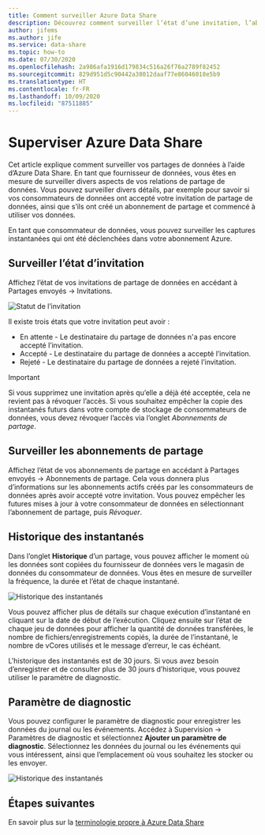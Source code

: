 ```yaml
---
title: Comment surveiller Azure Data Share
description: Découvrez comment surveiller l’état d’une invitation, l’abonnement de partage et l’historique des instantanés dans Azure Data Share
author: jifems
ms.author: jife
ms.service: data-share
ms.topic: how-to
ms.date: 07/30/2020
ms.openlocfilehash: 2a986afa1916d179834c516a26f76a2789f82452
ms.sourcegitcommit: 829d951d5c90442a38012daaf77e86046018e5b9
ms.translationtype: HT
ms.contentlocale: fr-FR
ms.lasthandoff: 10/09/2020
ms.locfileid: "87511885"
---
```

# <a name="monitor-azure-data-share"></a>Superviser Azure Data Share  

Cet article explique comment surveiller vos partages de données à l’aide d’Azure Data Share. En tant que fournisseur de données, vous êtes en mesure de surveiller divers aspects de vos relations de partage de données. Vous pouvez surveiller divers détails, par exemple pour savoir si vos consommateurs de données ont accepté votre invitation de partage de données, ainsi que s’ils ont créé un abonnement de partage et commencé à utiliser vos données. 

En tant que consommateur de données, vous pouvez surveiller les captures instantanées qui ont été déclenchées dans votre abonnement Azure. 

## <a name="monitor-invitation-status"></a>Surveiller l’état d’invitation

Affichez l’état de vos invitations de partage de données en accédant à Partages envoyés -> Invitations. 

![Statut de l’invitation](./media/invitation-status.png "Statut de l’invitation") 

Il existe trois états que votre invitation peut avoir :

* En attente - Le destinataire du partage de données n'a pas encore accepté l’invitation.
* Accepté - Le destinataire du partage de données a accepté l’invitation.
* Rejeté - Le destinataire du partage de données a rejeté l’invitation.

> [!IMPORTANT]
> Si vous supprimez une invitation après qu’elle a déjà été acceptée, cela ne revient pas à révoquer l’accès. Si vous souhaitez empêcher la copie des instantanés futurs dans votre compte de stockage de consommateurs de données, vous devez révoquer l’accès via l’onglet *Abonnements de partage*. 

## <a name="monitor-share-subscriptions"></a>Surveiller les abonnements de partage

Affichez l’état de vos abonnements de partage en accédant à Partages envoyés -> Abonnements de partage. Cela vous donnera plus d’informations sur les abonnements actifs créés par les consommateurs de données après avoir accepté votre invitation. Vous pouvez empêcher les futures mises à jour à votre consommateur de données en sélectionnant l’abonnement de partage, puis *Révoquer*. 

## <a name="snapshot-history"></a>Historique des instantanés 

Dans l’onglet **Historique** d’un partage, vous pouvez afficher le moment où les données sont copiées du fournisseur de données vers le magasin de données du consommateur de données. Vous êtes en mesure de surveiller la fréquence, la durée et l’état de chaque instantané. 

![Historique des instantanés](./media/sent-shares.png "Historique des instantanés") 

Vous pouvez afficher plus de détails sur chaque exécution d’instantané en cliquant sur la date de début de l’exécution. Cliquez ensuite sur l’état de chaque jeu de données pour afficher la quantité de données transférées, le nombre de fichiers/enregistrements copiés, la durée de l’instantané, le nombre de vCores utilisés et le message d’erreur, le cas échéant. 

L'historique des instantanés est de 30 jours. Si vous avez besoin d’enregistrer et de consulter plus de 30 jours d’historique, vous pouvez utiliser le paramètre de diagnostic.

## <a name="diagnostic-setting"></a>Paramètre de diagnostic

Vous pouvez configurer le paramètre de diagnostic pour enregistrer les données du journal ou les événements. Accédez à Supervision -> Paramètres de diagnostic et sélectionnez **Ajouter un paramètre de diagnostic**. Sélectionnez les données du journal ou les événements qui vous intéressent, ainsi que l’emplacement où vous souhaitez les stocker ou les envoyer. 

![Historique des instantanés](./media/diagnostic-settings.png "Paramètres de diagnostic") 

## <a name="next-steps"></a>Étapes suivantes 

En savoir plus sur la [terminologie propre à Azure Data Share](terminology.md)
